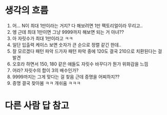 # 생각의 흐름
1. 어... N이 최대 1만이라는 거지? 다 해보려면 1만 팩토리얼이라 무리고..
2. 엥 근데 최대 1만이면 그냥 9999까지 해보면 되는 거 아녀??
3. 아 자릿수가 최대 1만이라고 ㅋㅋ
4. 일단 입출력 케이스 보면 숫자가 큰 순으로 정렬 같긴 한데..
5. 잘 모르겠다 패턴 파악 드가자
패턴 파악 중에 120도 결국 210으로 치환된다는 걸 발견
6. 오호라 하면서 150, 180 같은 애들도 자릿수 바꾸다가 뭔가 위화감을 느낌
7. 어라? 자릿수의 합이 3의 배수인가?
8. 9999까지는 그게 맞다는 걸 찾음 근데 증명을 어찌하지??
9. 증명 결국 찾아봄 ㅋㅋ 개쉬움 ㅋㅋㅋ

# 다른 사람 답 참고
